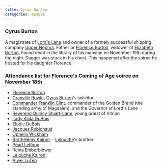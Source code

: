 ```yaml
---
title: Cyrus Burton
categories: people
---
```


### Cyrus Burton

A  magistrate of [Lord's Lane](Magdalen#Lord's-Lane) and owner of a formely successful shipping company [Upper Nephra](UpperNephra). Father or [Florence Burton](FlorenceBurton), widower of [Elizabeth Burton](ElizabethBurton). Found dead in the library of his mansion on November 19th during the night. Dagger was stuck in his chest. This happened after the soiree he hosted for his daughter Florence.

### Attendance list for Florence's Coming of Age soiree on November 18th

- [Florence Burton](FlorenceBurton)
- [Granville Rowle](GranvilleRowle), [Cyrus Burton](CyrusBurton)'s solicitor
- [Commander Franklin Clint](FranklinClint), commander of the Golden Brand (the standing army of Magdalen), and the Governor of Lord's Lane
- [Reverend Quincy Stuart-Lane](QuincyStuartLane), young priest of Vitrion
- [Lady Alida DuBois](AlidaDuBois)
- [Elodie DuBois](ElodieDuBois)
- [Jacques Robichaud](JacquesRobichaud)
- [Ophelia Wickham](OpheliaWickham)
- [Barthélémy Kairon](BarthelemyKairon), - [Lelouche](LeloucheKairon)'s brother
- [Pearl LeRoux](PearlLeRoux)
- [Reina Emberblower](ReinaEmberblower)
- [Lelouche Kairon](LeloucheKairon)
- [Aiwei LuTen](AiweiLuTen)
